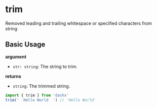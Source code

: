 # trim
Removed leading and trailing whitespace or specified characters from string

## Basic Usage

**argument**
- `str: string`: The string to trim.

**returns**
- `string`: The trimmed string.

```ts
import { trim } from 'dashx'
trim('  Hello World  ') // 'Hello World'
```
